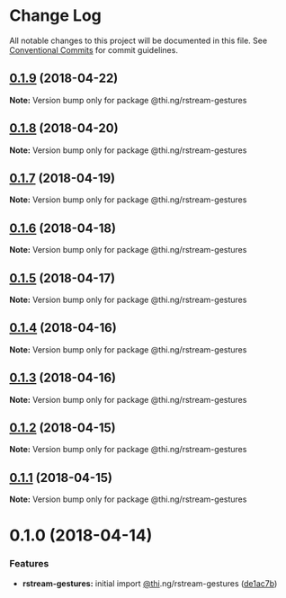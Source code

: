 # Change Log

All notable changes to this project will be documented in this file.
See [Conventional Commits](https://conventionalcommits.org) for commit guidelines.

<a name="0.1.9"></a>
## [0.1.9](https://github.com/thi-ng/umbrella/compare/@thi.ng/rstream-gestures@0.1.8...@thi.ng/rstream-gestures@0.1.9) (2018-04-22)




**Note:** Version bump only for package @thi.ng/rstream-gestures

<a name="0.1.8"></a>
## [0.1.8](https://github.com/thi-ng/umbrella/compare/@thi.ng/rstream-gestures@0.1.7...@thi.ng/rstream-gestures@0.1.8) (2018-04-20)




**Note:** Version bump only for package @thi.ng/rstream-gestures

<a name="0.1.7"></a>
## [0.1.7](https://github.com/thi-ng/umbrella/compare/@thi.ng/rstream-gestures@0.1.6...@thi.ng/rstream-gestures@0.1.7) (2018-04-19)




**Note:** Version bump only for package @thi.ng/rstream-gestures

<a name="0.1.6"></a>
## [0.1.6](https://github.com/thi-ng/umbrella/compare/@thi.ng/rstream-gestures@0.1.5...@thi.ng/rstream-gestures@0.1.6) (2018-04-18)




**Note:** Version bump only for package @thi.ng/rstream-gestures

<a name="0.1.5"></a>
## [0.1.5](https://github.com/thi-ng/umbrella/compare/@thi.ng/rstream-gestures@0.1.4...@thi.ng/rstream-gestures@0.1.5) (2018-04-17)




**Note:** Version bump only for package @thi.ng/rstream-gestures

<a name="0.1.4"></a>
## [0.1.4](https://github.com/thi-ng/umbrella/compare/@thi.ng/rstream-gestures@0.1.3...@thi.ng/rstream-gestures@0.1.4) (2018-04-16)




**Note:** Version bump only for package @thi.ng/rstream-gestures

<a name="0.1.3"></a>
## [0.1.3](https://github.com/thi-ng/umbrella/compare/@thi.ng/rstream-gestures@0.1.2...@thi.ng/rstream-gestures@0.1.3) (2018-04-16)




**Note:** Version bump only for package @thi.ng/rstream-gestures

<a name="0.1.2"></a>
## [0.1.2](https://github.com/thi-ng/umbrella/compare/@thi.ng/rstream-gestures@0.1.1...@thi.ng/rstream-gestures@0.1.2) (2018-04-15)




**Note:** Version bump only for package @thi.ng/rstream-gestures

<a name="0.1.1"></a>
## [0.1.1](https://github.com/thi-ng/umbrella/compare/@thi.ng/rstream-gestures@0.1.0...@thi.ng/rstream-gestures@0.1.1) (2018-04-15)




**Note:** Version bump only for package @thi.ng/rstream-gestures

<a name="0.1.0"></a>
# 0.1.0 (2018-04-14)


### Features

* **rstream-gestures:** initial import [@thi](https://github.com/thi).ng/rstream-gestures ([de1ac7b](https://github.com/thi-ng/umbrella/commit/de1ac7b))
